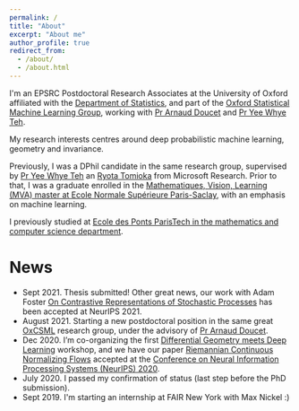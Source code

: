 ```yaml
---
permalink: /
title: "About"
excerpt: "About me"
author_profile: true
redirect_from: 
  - /about/
  - /about.html
---
```


I'm an EPSRC Postdoctoral Research Associates at the University of Oxford affiliated with the [Department of Statistics](https://www.stats.ox.ac.uk/), and part of the [Oxford Statistical Machine Learning Group](http://csml.stats.ox.ac.uk/learning/), working with [Pr Arnaud Doucet](https://www.stats.ox.ac.uk/~doucet/) and [Pr Yee Whye Teh](https://www.stats.ox.ac.uk/~teh/index.html).

My research interests centres around deep probabilistic machine learning, geometry and invariance.
<!-- I am most interesting in developing probabilistic machine learning models and incorporating inductive biases such as geometry and symmetry. -->
<!-- My research interests are at the interface of probabilistic machine learning and geometry. -->
<!-- Recently I have been exploring the use of machine learning for physical science, and consequently the concepts of symmetry/invariance. -->

Previously, I was a DPhil candidate in the same research group, supervised by [Pr Yee Whye Teh](https://www.stats.ox.ac.uk/~teh/index.html) an [Ryota Tomioka](https://www.microsoft.com/en-us/research/people/ryoto/) from Microsoft Research.
Prior to that, I was a graduate enrolled in the [Mathematiques, Vision, Learning (MVA) master at Ecole Normale Supérieure Paris-Saclay](http://math.ens-paris-saclay.fr/version-francaise/formations/master-mva/), with an emphasis on machine learning.
<!-- Prior to that, I worked for Criteo as a data scientist intern, where I improved predictive bidding models. -->
I previously studied at [Ecole des Ponts ParisTech in the mathematics and computer science department](http://www.enpc.fr/ingenierie-mathematique-et-informatique/).
<!-- , where I spent two years. -->

<!-- I am supported by the European Research Council under the European Union’s Seventh Framework Programme (FP7/2007–2013) / ERC grant agreement no. 617071, and by Microsoft Research through its PhD Scholarship Programme.  -->

News
======
- Sept 2021. Thesis submitted! Other great news, our work with Adam Foster [On Contrastive Representations of Stochastic Processes](http://arxiv.org/abs/2106.10052) has been accepted at NeurIPS 2021.
- August 2021. Starting a new postdoctoral position in the same great [OxCSML](http://csml.stats.ox.ac.uk/learning/) research group, under the advisory of [Pr Arnaud Doucet](https://www.stats.ox.ac.uk/~doucet/).
- Dec 2020. I’m co-organizing the first [Differential Geometry meets Deep Learning](https://sites.google.com/view/diffgeo4dl/) workshop, and we have our paper [Riemannian Continuous Normalizing Flows](https://arxiv.org/abs/2006.10605) accepted at the [Conference on Neural Information Processing Systems (NeurIPS) 2020](https://neurips.cc).
- July 2020. I passed my confirmation of status (last step before the PhD submission).
- Sept 2019. I'm starting an internship at FAIR New York with Max Nickel :)

<!-- Recent work
====== -->

<!-- <iframe src="https://drive.google.com/file/d/104H-6uMUlbVZvnZSsx5Qeu1x7Dw9Ecf0/preview" width="250" height="250" align="left" style="margin: 0px 40px 0px 0px;" ></iframe>
In our recent work [Riemannian Continuous Normalizing Flows](https://arxiv.org/abs/2006.10605), we introduced a model which admits the parametrization of flexible probability measures on smooth manifolds by defining flows as the solution to ordinary differential equations. -->
